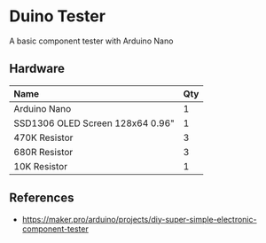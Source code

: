 # Duino Tester

A basic component tester with Arduino Nano

## Hardware

| Name                             | Qty  |
| :------------------------------- | :--- |
| Arduino Nano                     | 1    |
| SSD1306 OLED Screen 128x64 0.96" | 1    |
| 470K Resistor                    | 3    |
| 680R Resistor                    | 3    |
| 10K Resistor                     | 1    |

## References

- https://maker.pro/arduino/projects/diy-super-simple-electronic-component-tester